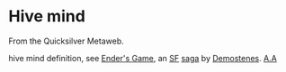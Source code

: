 
# Hive mind

From the Quicksilver Metaweb.

 hive mind 
definition, see  [Ender's Game](/), an [SF](/)  [saga](/) by [Demostenes](/). [A.A](/user-agquarx)
